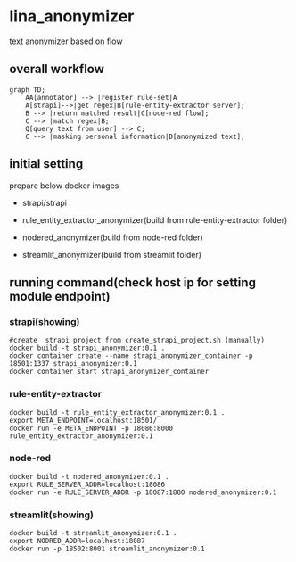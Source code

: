 # lina_anonymizer
text anonymizer based on flow

## overall workflow
```mermaid
graph TD;
    AA[annotator] --> |register rule-set|A
    A[strapi]-->|get regex|B[rule-entity-extractor server];
    B --> |return matched result|C[node-red flow];
    C --> |match regex|B;
    Q[query text from user] --> C;
    C --> |masking personal information|D[anonymized text];
```

## initial setting
prepare below docker images

- strapi/strapi

- rule_entity_extractor_anonymizer(build from rule-entity-extractor folder)

- nodered_anonymizer(build from node-red folder)

- streamlit_anonymizer(build from streamlit folder)

## running command(check host ip for setting module endpoint)

### strapi(showing)
    #create  strapi project from create_strapi_project.sh (manually)
    docker build -t strapi_anonymizer:0.1 .
    docker container create --name strapi_anonymizer_container -p 18501:1337 strapi_anonymizer:0.1
    docker container start strapi_anonymizer_container

### rule-entity-extractor
    docker build -t rule_entity_extractor_anonymizer:0.1 .
    export META_ENDPOINT=localhost:18501/
    docker run -e META_ENDPOINT -p 18086:8000 rule_entity_extractor_anonymizer:0.1 
    
### node-red
    docker build -t nodered_anonymizer:0.1 .
    export RULE_SERVER_ADDR=localhost:18086
    docker run -e RULE_SERVER_ADDR -p 18087:1880 nodered_anonymizer:0.1

### streamlit(showing)
    docker build -t streamlit_anonymizer:0.1 .
    export NODRED_ADDR=localhost:18087
    docker run -p 18502:8001 streamlit_anonymizer:0.1

